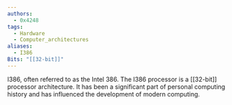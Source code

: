 ```yaml
---
authors: 
  - 0x4248
tags:
  - Hardware
  - Computer_architectures
aliases:
  - I386
Bits: "[[32-bit]]"
---
```

I386, often referred to as the Intel 386. The I386 processor is a [[32-bit]] processor architecture. It has been a significant part of personal computing history and has influenced the development of modern computing.